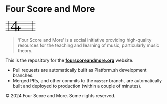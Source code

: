 # Four Score and More

<img src="/images/fourscoreandmore-logo.svg" width="96" alt="Four Score and More logo">

> ‘Four Score and More’ is a social initiative providing high-quality resources for the teaching and learning of music, particularly music theory.

This is the repository for the [**fourscoreandmore.org**](https://fourscoreandmore.org) website.

* Pull requests are automatically built as Platform.sh development branches.
* Merged PRs, and other commits to the `master` branch, are automatically built and deployed to production (within a couple of minutes).

© 2024 Four Score and More. Some rights reserved.
